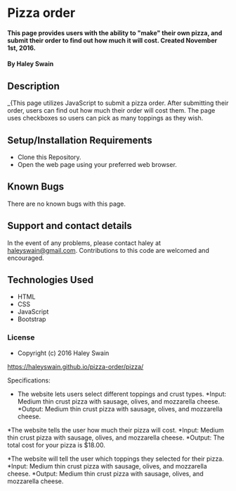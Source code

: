 # Pizza order

#### This page provides users with the ability to "make" their own pizza, and submit their order to find out how much it will cost. Created November 1st, 2016.

#### By Haley Swain

## Description

_{This page utilizes JavaScript to submit a pizza order. After submitting their order, users can find out how much their order will cost them. The page uses checkboxes so users can pick as many toppings as they wish.

## Setup/Installation Requirements

* Clone this Repository.
* Open the web page using your preferred web browser.

## Known Bugs

There are no known bugs with this page.

## Support and contact details

In the event of any problems, please contact haley at haleyswain@gmail.com. Contributions to this code are welcomed and encouraged.

## Technologies Used
* HTML
* CSS
* JavaScript
* Bootstrap

### License

* Copyright (c) 2016 Haley Swain

https://haleyswain.github.io/pizza-order/pizza/

Specifications:
* The website lets users select different toppings and crust types.
*Input: Medium thin crust pizza with sausage, olives, and mozzarella cheese.
*Output: Medium thin crust pizza with sausage, olives, and mozzarella cheese.

*The website tells the user how much their pizza will cost.
*Input: Medium thin crust pizza with sausage, olives, and mozzarella cheese.
*Output: The total cost for your pizza is $18.00.

*The website will tell the user which toppings they selected for their pizza.
*Input: Medium thin crust pizza with sausage, olives, and mozzarella cheese.
*Output: Medium thin crust pizza with sausage, olives, and mozzarella cheese. 
